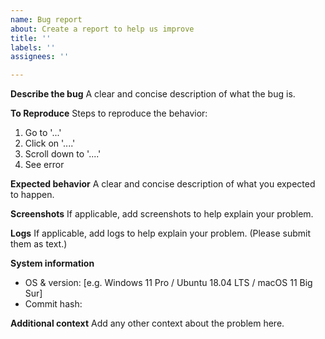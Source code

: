 ```yaml
---
name: Bug report
about: Create a report to help us improve
title: ''
labels: ''
assignees: ''

---
```


**Describe the bug**
A clear and concise description of what the bug is.

**To Reproduce**
Steps to reproduce the behavior:
1. Go to '...'
2. Click on '....'
3. Scroll down to '....'
4. See error

**Expected behavior**
A clear and concise description of what you expected to happen.

**Screenshots**
If applicable, add screenshots to help explain your problem.

**Logs**
If applicable, add logs to help explain your problem. (Please submit them as text.)

**System information**
 - OS & version: [e.g. Windows 11 Pro / Ubuntu 18.04 LTS / macOS 11 Big Sur]
 - Commit hash: 

**Additional context**
Add any other context about the problem here.
